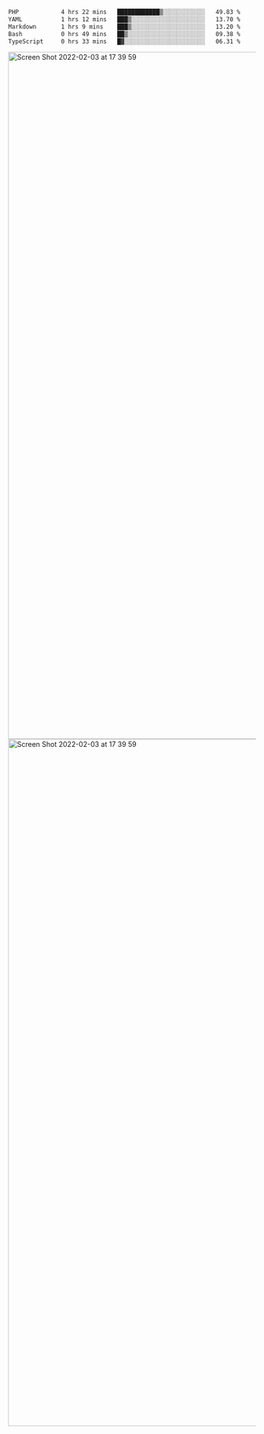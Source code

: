 <!--START_SECTION:waka-->

```txt
PHP            4 hrs 22 mins   ████████████▒░░░░░░░░░░░░   49.83 %
YAML           1 hrs 12 mins   ███▒░░░░░░░░░░░░░░░░░░░░░   13.70 %
Markdown       1 hrs 9 mins    ███▒░░░░░░░░░░░░░░░░░░░░░   13.20 %
Bash           0 hrs 49 mins   ██▒░░░░░░░░░░░░░░░░░░░░░░   09.38 %
TypeScript     0 hrs 33 mins   █▓░░░░░░░░░░░░░░░░░░░░░░░   06.31 %
```

<!--END_SECTION:waka-->

<img width="1400" alt="Screen Shot 2022-02-03 at 17 39 59" src="https://user-images.githubusercontent.com/45716542/152387304-f2b60485-53a6-4f4b-a818-5cefb1b0c0ae.png">
<img width="1400" alt="Screen Shot 2022-02-03 at 17 39 59" src="https://user-images.githubusercontent.com/45716542/152387273-ea5cdf21-2a45-44da-8bef-00c1763b1d42.png">
